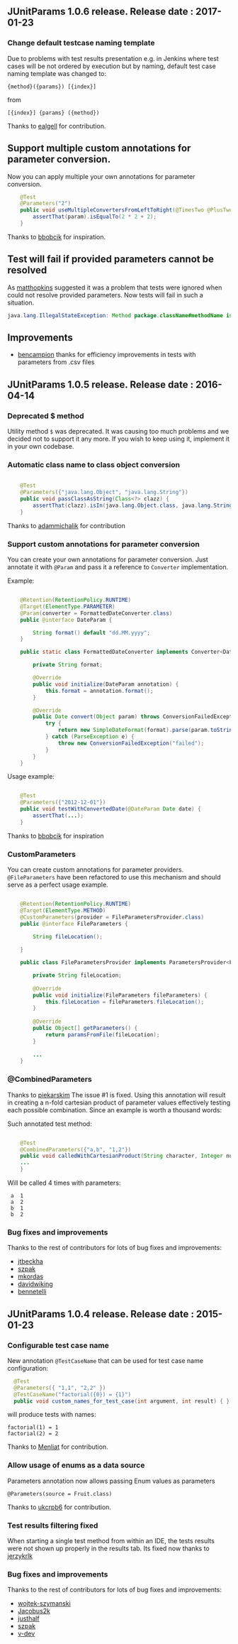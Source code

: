 ## JUnitParams 1.0.6 release. Release date : 2017-01-23

### Change default testcase naming template
Due to problems with test results presentation e.g. in Jenkins where test cases
will be not ordered by execution but by naming, default test case naming template was changed to:
```
{method}({params}) [{index}]
```
from
```
[{index}] {params} ({method})
```
Thanks to [ealgell](https://github.com/ealgell) for contribution.

## Support multiple custom annotations for parameter conversion.
Now you can apply multiple your own annotations for parameter conversion.
```java
    @Test
    @Parameters("2")
    public void useMultipleConvertersFromLeftToRight(@TimesTwo @PlusTwo Integer param) {
        assertThat(param).isEqualTo(2 * 2 + 2);
    }
```

Thanks to [bbobcik](https://github.com/bbobcik) for inspiration.

## Test will fail if provided parameters cannot be resolved

As [matthopkins](https://github.com/matthopkins) suggested it was a problem that tests were ignored
when could not resolve provided parameters. Now tests will fail in such a situation.

```java
java.lang.IllegalStateException: Method package.className#methodName is annotated with @Parameters but there were no parameters provided.
```


## Improvements
* [bencampion](https://github.com/bencampion) thanks for efficiency improvements in tests with parameters from .csv files


## JUnitParams 1.0.5 release. Release date : 2016-04-14

### Deprecated $ method
Utility method `$` was deprecated. It was causing too much problems and we decided not to support it any more. If you wish to keep using it, implement it in your own codebase.

### Automatic class name to class object conversion

```java

    @Test
    @Parameters({"java.lang.Object", "java.lang.String"})
    public void passClassAsString(Class<?> clazz) {
        assertThat(clazz).isIn(java.lang.Object.class, java.lang.String.class);
    }
```

Thanks to [adammichalik](https://github.com/adammichalik) for contribution

### Support custom annotations for parameter conversion
 
You can create your own annotations for parameter conversion. Just annotate it with `@Param` and pass it a reference to `Converter` implementation.

Example:


```java

    @Retention(RetentionPolicy.RUNTIME)
    @Target(ElementType.PARAMETER)
    @Param(converter = FormattedDateConverter.class)
    public @interface DateParam {

        String format() default "dd.MM.yyyy";
    }

    public static class FormattedDateConverter implements Converter<DateParam, Date> {

        private String format;

        @Override
        public void initialize(DateParam annotation) {
            this.format = annotation.format();
        }

        @Override
        public Date convert(Object param) throws ConversionFailedException {
            try {
                return new SimpleDateFormat(format).parse(param.toString());
            } catch (ParseException e) {
                throw new ConversionFailedException("failed");
            }
        }
    }
```

Usage example:

```java

    @Test
    @Parameters({"2012-12-01"})
    public void testWithConvertedDate(@DateParam Date date) {
        assertThat(...);
    }
```

Thanks to [bbobcik](https://github.com/bbobcik) for inspiration

### CustomParameters

You can create custom annotations for parameter providers. `@FileParameters` have been refactored to use this mechanism and should serve as a perfect usage example.

```java

    @Retention(RetentionPolicy.RUNTIME)
    @Target(ElementType.METHOD)
    @CustomParameters(provider = FileParametersProvider.class)
    public @interface FileParameters {

        String fileLocation();
    
    }

    public class FileParametersProvider implements ParametersProvider<FileParameters> {

        private String fileLocation;
    
        @Override
        public void initialize(FileParameters fileParameters) {
            this.fileLocation = fileParameters.fileLocation();
        }
    
        @Override
        public Object[] getParameters() {
            return paramsFromFile(fileLocation);
        }
        
        ...
    }

```

### @CombinedParameters

Thanks to [piekarskim](https://github.com/piekarskim) The issue #1 is fixed. 
Using this annotation will result in creating a n-fold cartesian product of parameter values effectively testing each possible combination.
Since an example is worth a thousand words:

Such annotated test method:

```java

    @Test
    @CombinedParameters({"a,b", "1,2"})
    public void calledWithCartesianProduct(String character, Integer number) {
    ...
    }
```

Will be called 4 times with parameters:

```
 a  1 
 a  2 
 b  1 
 b  2 
```


### Bug fixes and improvements

Thanks to the rest of contributors for lots of bug fixes and improvements:

* [jtbeckha](https://github.com/jtbeckha)
* [szpak](https://github.com/szpak)
* [mkordas](https://github.com/mkordas)
* [davidwiking](https://github.com/davidwiking)
* [bennetelli](https://github.com/bennetelli)


## JUnitParams 1.0.4 release. Release date : 2015-01-23

### Configurable test case name
New annotation `@TestCaseName` that can be used for test case name configuration:

```java
  @Test
  @Parameters({ "1,1", "2,2" })
  @TestCaseName("factorial({0}) = {1}")
  public void custom_names_for_test_case(int argument, int result) { }
```

will produce tests with names:

```
factorial(1) = 1
factorial(2) = 2
```

Thanks to [Menliat](https://github.com/Menliat) for contribution.


### Allow usage of enums as a data source

Parameters annotation now allows passing Enum values as parameters

```
@Parameters(source = Fruit.class)
```

Thanks to [ukcrpb6](https://github.com/ukcrpb6) for contribution.


### Test results filtering fixed

When starting a single test method from within an IDE, the tests results were not shown up properly in the results tab.
Its fixed now thanks to [jerzykrlk](https://github.com/jerzykrlk)

### Bug fixes and improvements

Thanks to the rest of contributors for lots of bug fixes and improvements:

* [wojtek-szymanski](https://github.com/wojtek-szymanski)
* [Jacobus2k](https://github.com/Jacobus2k)
* [justhalf](https://github.com/justhalf)
* [szpak](https://github.com/szpak)
* [v-dev](https://github.com/v-dev)
